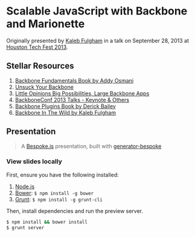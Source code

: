 # Scalable JavaScript with Backbone and Marionette

Originally presented by [Kaleb Fulgham][pf] in a talk on September 28, 2013 at [Houston Tech Fest 2013][htf].

## Stellar Resources

1. [Backbone Fundamentals Book by Addy Osmani](http://addyosmani.github.io/backbone-fundamentals)
1. [Unsuck Your Backbone](https://speakerdeck.com/ammeep/unsuck-your-backbone)
1. [Little Opinions Big Possibilities, Large Backbone Apps](https://speakerdeck.com/backbonerails/little-opinions-big-possibilities-the-tools-and-patterns-for-building-large-scale-backbone-applications)
1. [BackboneConf 2013 Talks - Keynote & Others](http://backboneconf.com/)
1. [Backbone Plugins Book by Derick Bailey](https://leanpub.com/building-backbone-plugins)
1. [Backbone In The Wild by Kaleb Fulgham](http://kalebdf.github.io/BackboneInTheWildTalk/)

## Presentation

> A [Bespoke.js](http://markdalgleish.com/projects/bespoke.js) presentation, built with [generator-bespoke](https://github.com/markdalgleish/generator-bespoke)

### View slides locally

First, ensure you have the following installed:

1. [Node.js](http://nodejs.org)
2. [Bower](http://bower.io): `$ npm install -g bower`
3. [Grunt](http://gruntjs.com): `$ npm install -g grunt-cli`

Then, install dependencies and run the preview server.

```bash
$ npm install && bower install
$ grunt server
```

[pf]: http://kalebdf.com 
[htf]: houstontechfest.org